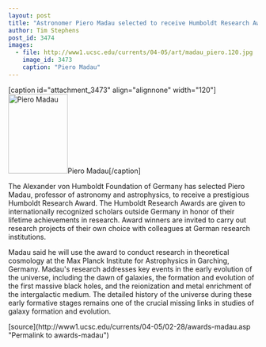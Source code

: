 ```yaml
---
layout: post
title: "Astronomer Piero Madau selected to receive Humboldt Research Award"
author: Tim Stephens
post_id: 3474
images:
  - file: http://www1.ucsc.edu/currents/04-05/art/madau_piero.120.jpg
    image_id: 3473
    caption: "Piero Madau"
---
```


[caption id="attachment_3473" align="alignnone" width="120"]<a href="http://localhost/mysite/wp-content/uploads/2005/02/madau_piero.120.jpg"><img class="size-full wp-image-3473" src="http://localhost/mysite/wp-content/uploads/2005/02/madau_piero.120.jpg" alt="Piero Madau" width="120" height="160" /></a>Piero Madau[/caption]
<a name="content" id="content"></a>
<p>
  The Alexander von Humboldt Foundation of Germany has selected Piero Madau, professor of astronomy and astrophysics, to receive a prestigious Humboldt Research Award. The Humboldt Research Awards are given to internationally recognized scholars outside Germany in honor of their lifetime achievements in research. Award winners are invited to carry out research projects of their own choice with colleagues at German research institutions.
</p>
<p>
  Madau said he will use the award to conduct research in theoretical cosmology at the Max Planck Institute for Astrophysics in Garching, Germany. Madau's research addresses key events in the early evolution of the universe, including the dawn of galaxies, the formation and evolution of the first massive black holes, and the reionization and metal enrichment of the intergalactic medium. The detailed history of the universe during these early formative stages remains one of the crucial missing links in studies of galaxy formation and evolution.
</p>
[source](http://www1.ucsc.edu/currents/04-05/02-28/awards-madau.asp "Permalink to awards-madau")
